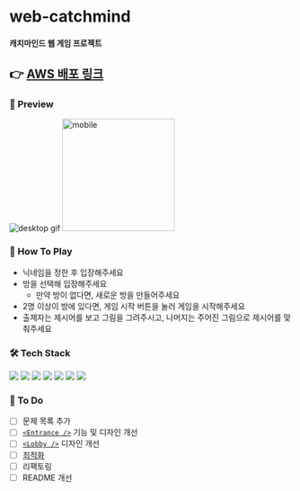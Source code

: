 # web-catchmind

#### 캐치마인드 웹 게임 프로젝트

## 👉 [AWS 배포 링크](http://52.79.242.136/)

### 🎨 Preview
<img src="https://user-images.githubusercontent.com/70461368/159423207-dd813ec6-cd7e-43c9-9793-20cac7c3df96.gif" alt="desktop gif">
<img src="https://user-images.githubusercontent.com/70461368/159423334-9f85ae12-f498-4b01-9b39-cf1fb9cdaaf2.png" style="width:200px;" alt="mobile">

### 👀 How To Play

- 닉네임을 정한 후 입장해주세요
- 방을 선택해 입장해주세요
  - 만약 방이 없다면, 새로운 방을 만들어주세요
- 2명 이상이 방에 있다면, 게임 시작 버튼을 눌러 게임을 시작해주세요
- 출제자는 제시어를 보고 그림을 그려주시고, 나머지는 주어진 그림으로 제시어를 맞춰주세요

### 🛠 Tech Stack

<img src="https://img.shields.io/badge/TypeScript-3178C6?style=flat-square&logo=TypeScript&logoColor=white"/> <img src="https://img.shields.io/badge/React-61DAFB?style=flat-square&logo=React&logoColor=white"/> <img src="https://img.shields.io/badge/styled--components-DB7093?style=flat-square&logo=styled-components&logoColor=white"/> <img src="https://img.shields.io/badge/express-000000?style=flat-square&logo=express&logoColor=white" /> <img src="https://img.shields.io/badge/Socket.IO-010101?style=flat-square&logo=Socket.io&logoColor=white" />
<img src="https://img.shields.io/badge/Webpack-8DD6F9?style=flat-square&logo=Webpack&logoColor=white" /> <img src="https://img.shields.io/badge/Babel-F9DC3E?style=flat-square&logo=Babel&logoColor=white" />

### 🚀 To Do

- [ ] 문제 목록 추가
- [ ] [`<Entrance />`](https://github.com/GleamingStar/web-catchmind/issues/13) 기능 및 디자인 개선
- [ ] [`<Lobby />`](https://github.com/GleamingStar/web-catchmind/issues/11) 디자인 개선
- [ ] [최적화](https://github.com/GleamingStar/web-catchmind/issues/15)
- [ ] 리팩토링
- [ ] README 개선
